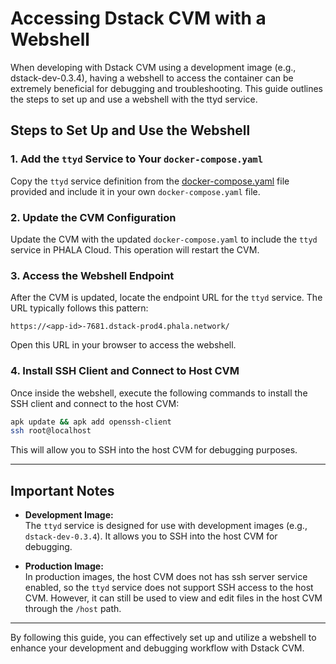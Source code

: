 # Accessing Dstack CVM with a Webshell

When developing with Dstack CVM using a development image (e.g., dstack-dev-0.3.4), having a webshell to access the container can be extremely beneficial for debugging and troubleshooting. This guide outlines the steps to set up and use a webshell with the ttyd service.


## Steps to Set Up and Use the Webshell

### 1. Add the `ttyd` Service to Your `docker-compose.yaml`

Copy the `ttyd` service definition from the [docker-compose.yaml](docker-compose.yaml) file provided and include it in your own `docker-compose.yaml` file.

### 2. Update the CVM Configuration

Update the CVM with the updated `docker-compose.yaml` to include the `ttyd` service in PHALA Cloud. This operation will restart the CVM.

### 3. Access the Webshell Endpoint

After the CVM is updated, locate the endpoint URL for the `ttyd` service. The URL typically follows this pattern:

```
https://<app-id>-7681.dstack-prod4.phala.network/
```

Open this URL in your browser to access the webshell.

### 4. Install SSH Client and Connect to Host CVM

Once inside the webshell, execute the following commands to install the SSH client and connect to the host CVM:

```bash
apk update && apk add openssh-client
ssh root@localhost
```

This will allow you to SSH into the host CVM for debugging purposes.

---

## Important Notes

- **Development Image:**  
  The `ttyd` service is designed for use with development images (e.g., `dstack-dev-0.3.4`). It allows you to SSH into the host CVM for debugging.

- **Production Image:**  
  In production images, the host CVM does not has ssh server service enabled, so the `ttyd` service does not support SSH access to the host CVM. However, it can still be used to view and edit files in the host CVM through the `/host` path.

---

By following this guide, you can effectively set up and utilize a webshell to enhance your development and debugging workflow with Dstack CVM.
